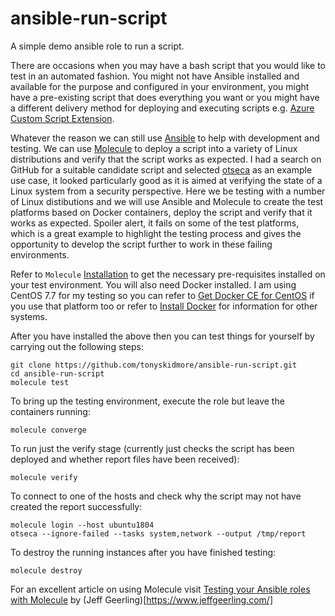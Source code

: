 # ansible-run-script
A simple demo ansible role to run a script.

There are occasions when you may have a bash script that you would like to test in an automated fashion.  You might not have Ansible installed and available for the purpose and configured in your environment, you might have a pre-existing script that does everything you want or you might have a different delivery method for deploying and executing scripts e.g. [Azure Custom Script Extension](https://docs.microsoft.com/en-us/azure/virtual-machines/extensions/custom-script-linux).  

Whatever the reason we can still use [Ansible](https://www.ansible.com/) to help with development and testing.  We can use [Molecule](https://github.com/ansible/molecule) to deploy a script into a variety of Linux distributions and verify that the script works as expected.  I had a search on GitHub for a suitable candidate script and selected [otseca](https://github.com/trimstray/otseca) as an example use case, it looked particularly good as it is aimed at verifying the state of a Linux system from a security perspective.  Here we be testing with a number of Linux distibutions and we will use Ansible and Molecule to create the test platforms based on Docker containers, deploy the script and verify that it works as expected.  Spoiler alert, it fails on some of the test platforms, which is a great example to highlight the testing process and gives the opportunity to develop the script further to work in these failing environments.

Refer to `Molecule` [Installation](https://molecule.readthedocs.io/en/stable/installation.html) to get the necessary pre-requisites installed on your test environment.  You will also need Docker installed.  I am using CentOS 7.7 for my testing so you can refer to [Get Docker CE for CentOS](https://docs.docker.com/install/linux/docker-ce/centos/) if you use that platform too or refer to [Install Docker](https://docs.docker.com/install/) for information for other systems.  

After you have installed the above then you can test things for yourself by carrying out the following steps:

```
git clone https://github.com/tonyskidmore/ansible-run-script.git
cd ansible-run-script
molecule test
```
To bring up the testing environment, execute the role but leave the containers running:
```
molecule converge
```
To run just the verify stage (currently just checks the script has been deployed and whether report files have been received):
```
molecule verify
```
To connect to one of the hosts and check why the script may not have created the report successfully:
```
molecule login --host ubuntu1804
otseca --ignore-failed --tasks system,network --output /tmp/report
```
To destroy the running instances after you have finished testing:
```
molecule destroy
```

For an excellent article on using Molecule visit [Testing your Ansible roles with Molecule](https://www.jeffgeerling.com/blog/2018/testing-your-ansible-roles-molecule) by (Jeff Geerling)[https://www.jeffgeerling.com/]
